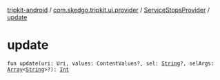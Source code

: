 [tripkit-android](../../index.md) / [com.skedgo.tripkit.ui.provider](../index.md) / [ServiceStopsProvider](index.md) / [update](./update.md)

# update

`fun update(uri: Uri, values: ContentValues?, sel: `[`String`](https://kotlinlang.org/api/latest/jvm/stdlib/kotlin/-string/index.html)`?, selArgs: `[`Array`](https://kotlinlang.org/api/latest/jvm/stdlib/kotlin/-array/index.html)`<`[`String`](https://kotlinlang.org/api/latest/jvm/stdlib/kotlin/-string/index.html)`>?): `[`Int`](https://kotlinlang.org/api/latest/jvm/stdlib/kotlin/-int/index.html)